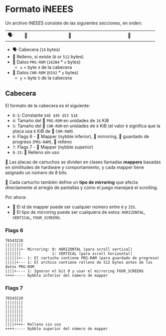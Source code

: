 # Formato iNEEES

Un archivo iNEEES consiste de las siguientes secciones, en orden:

<table style="margin-bottom: 16px; text-align: center;">
  <tr>
    <td>🗣️</td>
    <td style="width: 50px">🧸</td>
    <td style="width: 200px">🤖</td>
		<td style="width: 150px">👾</td>
  </tr>
</table>

- 🗣️ Cabecera (`16` bytes)
- 🧸 Relleno, si existe (`0` or `512` bytes)
- 🤖 Datos `PRG-ROM` (`16384` \* `x` bytes)
  - `x` = byte `4` de la cabecera
- 👾 Datos `CHR-ROM` (`8192` \* `y` bytes)
  - `y` = byte `5` de la cabecera

## Cabecera

El formato de la cabecera es el siguiente:

- `0-3`: Constante `$4E $45 $53 $1A`
- `4`: Tamaño del 🤖 `PRG-ROM` en unidades de `16` KiB
- `5`: Tamaño del 👾 `CHR-ROM` en unidades de `8` KiB (el valor `0` significa que la placa usa `8` KiB de 👾 `CHR-RAM`)
- `6`: Flags 6 - 🧠 Mapper (nybble inferior), 🚽 mirroring, 🔋 guardado de progreso (`PRG-RAM`), 🧸 relleno
- `7`: Flags 7 - 🧠 Mapper (nybble superior)
- `8-15`: 🧸 Relleno sin uso

🧠 Las placas de cartuchos se dividen en clases llamadas **mappers** basadas en similitudes de hardware y comportamiento, y cada mapper tiene asignado un número de 8 bits.

🚽 Cada cartucho también define un **tipo de mirroring** que afecta directamente al arreglo de pantallas y cómo el juego manejará el scrolling.

Por ahora:

- 🧠 El id de mapper puede ser cualquier número entre `0` y `255`.
- 🚽 El tipo de mirroring puede ser cualquiera de estos: `HORIZONTAL`, `VERTICAL`, `FOUR_SCREENS`.

### Flags 6

```
76543210
||||||||
|||||||+- Mirroring: 0: HORIZONTAL (para scroll vertical)
|||||||              1: VERTICAL (para scroll horizontal)
||||||+-- 1: El cartucho contiene PRG-RAM (para guardado de progreso)
|||||+--- 1: El archivo contiene relleno de 512 bytes antes de los datos PRG-ROM
||||+---- 1: Ignorar el bit 0 y usar el mirroring FOUR_SCREENS
++++----- Nybble inferior del número de mapper
```

### Flags 7

```
76543210
||||||||
||||||||
||||||||
||||||||
||||||||
||||++++- Relleno sin uso
++++----- Nybble superior del número de mapper
```
